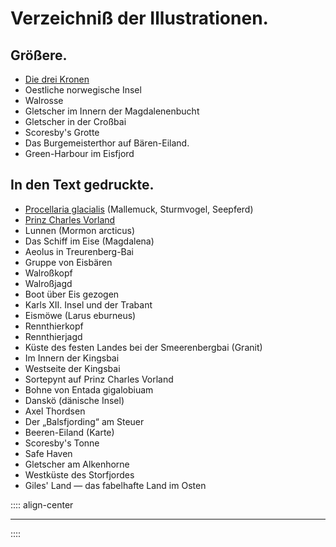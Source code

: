 
# Verzeichniß der Illustrationen.

## Größere. 
* [Die drei Kronen](ch003.xhtml#b035)
* Oestliche norwegische Insel
* Walrosse
* Gletscher im Innern der Magdalenenbucht
* Gletscher in der Croßbai
* Scoresby's Grotte
* Das Burgemeisterthor auf Bären-Eiland.
* Green-Harbour im Eisfjord

## In den Text gedruckte.
* [Procellaria glacialis](ch003.xhtml#b017) (Mallemuck, Sturmvogel, Seepferd)
* [Prinz Charles Vorland](ch003.xhtml#b034)
* Lunnen (Mormon arcticus)
* Das Schiff im Eise (Magdalena)
* Aeolus in Treurenberg-Bai
* Gruppe von Eisbären
* Walroßkopf
* Walroßjagd
* Boot über Eis gezogen
* Karls XII. Insel und der Trabant
* Eismöwe (Larus eburneus)
* Rennthierkopf
* Rennthierjagd
* Küste des festen Landes bei der Smeerenbergbai (Granit)
* Im Innern der Kingsbai
* Westseite der Kingsbai
* Sortepynt auf Prinz Charles Vorland
* Bohne von Entada gigalobiuam
* Danskö (dänische Insel)
* Axel Thordsen
* Der „Balsfjording“ am Steuer
* Beeren-Eiland (Karte)
* Scoresby's Tonne
* Safe Haven
* Gletscher am Alkenhorne
* Westküste des Storfjordes
* Giles' Land — das fabelhafte Land im Osten

:::: align-center
***
::::



